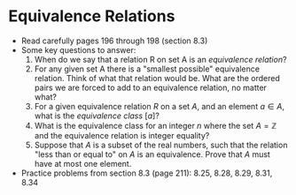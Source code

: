 # Equivalence Relations

- Read carefully pages 196 through 198 (section 8.3)
- Some key questions to answer:
    1. When do we say that a relation R on set A is an *equivalence relation*?
    2. For any given set A there is a "smallest possible" equivalence relation. Think of what that relation would be. What are the ordered pairs we are forced to add to an equivalence relation, no matter what?
    3. For a given equivalence relation $R$ on a set $A$, and an element $a\in A$, what is the *equivalence class* $[a]$?
    4. What is the equivalence class for an integer $n$ where the set $A=\mathbb{Z}$ and the equivalence relation is integer equality?
    5. Suppose that $A$ is a subset of the real numbers, such that the relation "less than or equal to" on $A$ is an equivalence. Prove that $A$ must have at most one element.
- Practice problems from section 8.3 (page 211): 8.25, 8.28, 8.29, 8.31, 8.34



